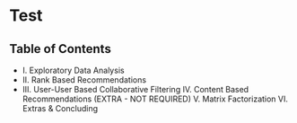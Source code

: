# Test
## Table of Contents

-  I. Exploratory Data Analysis
-  II. Rank Based Recommendations
-  III. User-User Based Collaborative Filtering
IV. Content Based Recommendations (EXTRA - NOT REQUIRED)
V. Matrix Factorization
VI. Extras & Concluding
